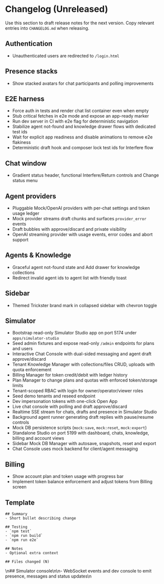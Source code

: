 # Changelog (Unreleased)

Use this section to draft release notes for the next version. Copy relevant entries into `CHANGELOG.md` when releasing.

## Authentication

- Unauthenticated users are redirected to `/login.html`

## Presence stacks

- Show stacked avatars for chat participants and polling improvements

## E2E harness

- Force auth in tests and render chat list container even when empty
- Stub critical fetches in e2e mode and expose an app-ready marker
- Run dev server in CI with e2e flag for deterministic navigation
- Stabilize agent not-found and knowledge drawer flows with dedicated test ids
- Wait for explicit app readiness and disable animations to remove e2e flakiness
- Deterministic draft hook and composer lock test ids for Interfere flow

## Chat window

- Gradient status header, functional Interfere/Return controls and Change status menu

## Agent providers

- Pluggable Mock/OpenAI providers with per-chat settings and token usage ledger
- Mock provider streams draft chunks and surfaces `provider_error` events
- Draft bubbles with approve/discard and private visibility
- OpenAI streaming provider with usage events, error codes and abort support

## Agents & Knowledge

- Graceful agent not-found state and Add drawer for knowledge collections
- Redirect invalid agent ids to agent list with friendly toast

## Sidebar

- Themed Trickster brand mark in collapsed sidebar with chevron toggle

## Simulator

- Bootstrap read-only Simulator Studio app on port 5174 under `apps/simulator-studio`
- Seed admin fixtures and expose read-only `/admin` endpoints for plans and users
- Interactive Chat Console with dual-sided messaging and agent draft approve/discard
- Tenant Knowledge Manager with collections/files CRUD, uploads with quota enforcement
- Billing Manager for token credit/debit with ledger history
- Plan Manager to change plans and quotas with enforced token/storage limits
- Tenant-scoped RBAC with login for owner/operator/viewer roles
- Seed demo tenants and reseed endpoint
- Dev impersonation tokens with one-click Open App
- Live chat console with polling and draft approve/discard
- Realtime SSE stream for chats, drafts and presence in Simulator Studio
- Background agent runner generating draft replies with pause/resume controls
- Mock DB persistence scripts (`mock:save`, `mock:reset`, `mock:export`)
- Standalone Studio on port 5199 with dashboard, chats, knowledge, billing and account views
- Sidebar Mock DB Manager with autosave, snapshots, reset and export
- Chat Console uses mock backend for client/agent messaging

## Billing

- Show account plan and token usage with progress bar
- Implement token balance enforcement and adjust tokens from Billing screen

## Template

```
## Summary
- Short bullet describing change

## Testing
- `npm test`
- `npm run build`
- `npm run e2e`

## Notes
- Optional extra context

## Files changed (N)
```
\n## Simulator console\n\n- WebSocket events and dev console to emit presence, messages and status updates\n
